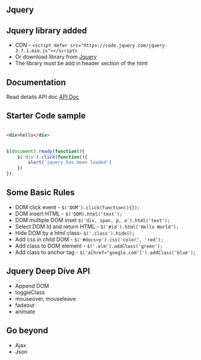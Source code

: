 ## Jquery

## Jquery library added

* CDN - `<script defer src="https://code.jquery.com/jquery-3.7.1.min.js"></script>`
* Or download library from [Jquery](https://jquery.com/download/)
* The library must be add in header section of the html

## Documentation

Read details API doc [API Doc](https://api.jquery.com/)

## Starter Code sample

```html

<div>hello</div>
```

```js

$(document).ready(function(){
    $('div').click(function(){
        alert('jquery has been loaded')
    })
});
```

## Some Basic Rules 

* DOM click event - `$('DOM').click(function(){});`
* DOM insert HTML - `$('DOM).html('text');`
* DOM multiple DOM inset `$('div, span, p, a').html('text');`
* Select DOM Id and return HTML - `$('#id').html('Hello World');`
* Hide DOM by a html class- `$('.class').hide();`
* Add css in child DOM - `$('#docs>p').css('color', 'red');`
* Add class to DOM element - `$('.elm').addClass('green');`
* Add class to anchor tag - `$('a[href="google.com"]').addClass('blue');`

## Jquery Deep Dive API

* Append DOM
* toggleClass
* mouseover, mouseleave
* fadeout
* animate

## Go beyond 

* Ajax
* Json